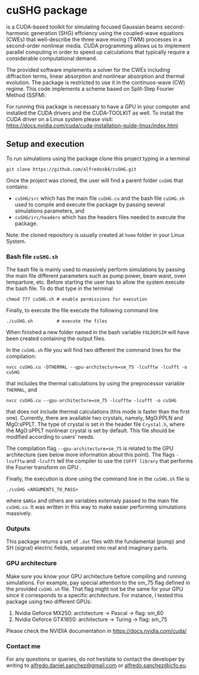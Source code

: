 # cuSHG package

is a CUDA-based toolkit for simulating focused Gaussian beams second-harmonic generation (SHG) effciency using the coupled-wave equations (CWEs) that well-describe the three wave mixing (TWM) processes in a second-order nonlinear media. 
CUDA programming allows us to implement parallel computing in order to speed up calculations that typically require a considerable computational demand.

The provided software implements a solver for the CWEs including diffraction terms, linear absorption and nonlinear absorption and thermal evolution. The package is restricted to use it in the continuos-wave (CW) regime.
This code implements a scheme based on Split-Step Fourier Method (SSFM).

For running this package is necessary to have a GPU in your computer and installed the CUDA drivers and the CUDA-TOOLKIT as well. 
To install the CUDA driver on a Linux system please visit: https://docs.nvidia.com/cuda/cuda-installation-guide-linux/index.html


## Setup and execution

To run simulations using the package clone this project typing in a terminal
```
git clone https://github.com/alfredos84/cuSHG.git
```
Once the project was cloned, the user will find a parent folder `cuSHG` that contains: 
- `cuSHG/src` which has the main file `cuSHG.cu` and the bash file `cuSHG.sh` used to compile and execute the package by passing several simulations parameters, and
- `cuSHG/src/headers` which has the headers files needed to execute the package.

Note: the cloned repository is usually created at `home` folder in your Linux System.

### Bash file `cuSHG.sh`

The bash file is mainly used to massively perform simulations by passing the main file different parameters such as pump power, beam waist, oven temparture, etc.
Before starting the user has to allow the system execute the bash file. To do that type in the terminal
```
chmod 777 cuSHG.sh # enable permissions for execution
```

Finally, to execute the file execute the following command line
```
./cuSHG.sh         # execute the files
```

When finished a new folder named in the bash variable `FOLDERSIM` will have been created containing the output files.

In the `cuSHG.sh` file you will find two different the command lines for the compilation:
```
nvcc cuSHG.cu -DTHERMAL --gpu-architecture=sm_75 -lcufftw -lcufft -o cuSHG
```
that includes the thermal calculations by using the preprocessor variable `THERMAL`, and
```
nvcc cuSHG.cu --gpu-architecture=sm_75 -lcufftw -lcufft -o cuSHG
```
that does not include thermal calculations (this mode is faster than the first one).
Currently, there are available two crystals, namely, MgO:PPLN and MgO:sPPLT. 
The type of crystal is set in the header file `Crystal.h`, where the MgO:sPPLT nonlinear crystal is set by default. This file should be modified according to users' needs.


The compilation flag `--gpu-architecture=sm_75` is related to the GPU architecture (see below more information about this point). 
The flags `-lcufftw` and `-lcufft` tell the compiler to use the `CUFFT library` that performs the Fourier transform on GPU .

Finally, the execution is done using the command line in the `cuSHG.sh` file is
```
./cuSHG <ARGUMENTS_TO_PASS>
```
where `$ARGx` and others are variables externaly passed to the main file `cuSHG.cu`.
It was written in this way to make easier performing simulations massively.

### Outputs

This package returns a set of `.dat` files with the fundamental (pump) and SH (signal) electric fields, separated into real and imaginary parts.

### GPU architecture
Make sure you know your GPU architecture before compiling and running simulations. For example, pay special attention to the sm_75 flag defined in the provided `cuSHG.sh` file. 
That flag might not be the same for your GPU since it corresponds to a specific architecture. For instance, I tested this package using two different GPUs:
1. Nvidia Geforce MX250: architecture -> Pascal -> flag: sm_60
2. Nvidia Geforce GTX1650: architecture -> Turing -> flag: sm_75

Please check the NVIDIA documentation in https://docs.nvidia.com/cuda/


### Contact me
For any questions or queries, do not hesitate to contact the developer by writing to alfredo.daniel.sanchez@gmail.com or alfredo.sanchez@icfo.eu.
